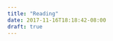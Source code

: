 ```yaml
---
title: "Reading"
date: 2017-11-16T18:18:42-08:00
draft: true
---
```



<canvas id="myChart" width="400" height="400"></canvas>

<script src="https://cdn.jsdelivr.net/npm/lodash@4.17.4/lodash.min.js"></script>
<script src="https://cdnjs.cloudflare.com/ajax/libs/moment.js/2.19.2/moment.min.js"></script>
<script src="https://cdnjs.cloudflare.com/ajax/libs/Chart.js/2.4.0/Chart.min.js"></script>
<script src="/scripts/readingChart.bundle.js" type="text/javascript"></script>
